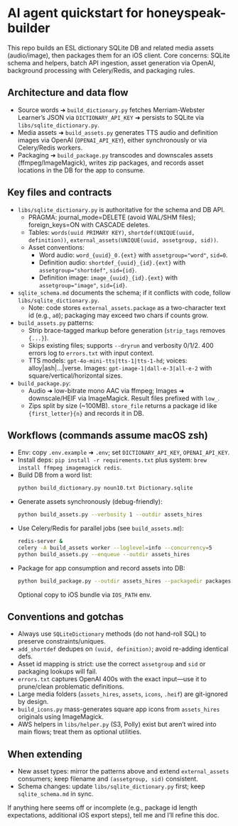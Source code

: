 # AI agent quickstart for honeyspeak-builder

This repo builds an ESL dictionary SQLite DB and related media assets (audio/image), then packages them for an iOS client. Core concerns: SQLite schema and helpers, batch API ingestion, asset generation via OpenAI, background processing with Celery/Redis, and packaging rules.

## Architecture and data flow
- Source words ➜ `build_dictionary.py` fetches Merriam-Webster Learner’s JSON via `DICTIONARY_API_KEY` ➜ persists to SQLite via `libs/sqlite_dictionary.py`.
- Media assets ➜ `build_assets.py` generates TTS audio and definition images via OpenAI (`OPENAI_API_KEY`), either synchronously or via Celery/Redis workers.
- Packaging ➜ `build_package.py` transcodes and downscales assets (ffmpeg/ImageMagick), writes zip packages, and records asset locations in the DB for the app to consume.

## Key files and contracts
- `libs/sqlite_dictionary.py` is authoritative for the schema and DB API.
  - PRAGMA: journal_mode=DELETE (avoid WAL/SHM files); foreign_keys=ON with CASCADE deletes.
  - Tables: `words(uuid PRIMARY KEY)`, `shortdef(UNIQUE(uuid, definition))`, `external_assets(UNIQUE(uuid, assetgroup, sid))`.
  - Asset conventions:
    - Word audio: `word_{uuid}_0.{ext}` with `assetgroup="word"`, `sid=0`.
    - Definition audio: `shortdef_{uuid}_{id}.{ext}` with `assetgroup="shortdef"`, `sid={id}`.
    - Definition image: `image_{uuid}_{id}.{ext}` with `assetgroup="image"`, `sid={id}`.
- `sqlite_schema.md` documents the schema; if it conflicts with code, follow `libs/sqlite_dictionary.py`.
  - Note: code stores `external_assets.package` as a two-character text id (e.g., `a0`); packaging may exceed two chars if counts grow.
- `build_assets.py` patterns:
  - Strip brace-tagged markup before generation (`strip_tags` removes `{...}`).
  - Skips existing files; supports `--dryrun` and verbosity 0/1/2. 400 errors log to `errors.txt` with input context.
  - TTS models: `gpt-4o-mini-tts|tts-1|tts-1-hd`; voices: alloy|ash|…|verse. Images: `gpt-image-1|dall-e-3|all-e-2` with square/vertical/horizontal sizes.
- `build_package.py`:
  - Audio ➜ low-bitrate mono AAC via ffmpeg; Images ➜ downscale/HEIF via ImageMagick. Result files prefixed with `low_`.
  - Zips split by size (~100MB). `store_file` returns a package id like `{first_letter}{n}` and records it in DB.

## Workflows (commands assume macOS zsh)
- Env: copy `.env.example` ➜ `.env`; set `DICTIONARY_API_KEY`, `OPENAI_API_KEY`.
- Install deps: `pip install -r requirements.txt` plus system: `brew install ffmpeg imagemagick redis`.
- Build DB from a word list:
  ```bash
  python build_dictionary.py noun10.txt Dictionary.sqlite
  ```
- Generate assets synchronously (debug-friendly):
  ```bash
  python build_assets.py --verbosity 1 --outdir assets_hires
  ```
- Use Celery/Redis for parallel jobs (see `build_assets.md`):
  ```bash
  redis-server &
  celery -A build_assets worker --loglevel=info --concurrency=5
  python build_assets.py --enqueue --outdir assets_hires
  ```
- Package for app consumption and record assets into DB:
  ```bash
  python build_package.py --outdir assets_hires --packagedir packages --dictionary Dictionary.sqlite
  ```
  Optional copy to iOS bundle via `IOS_PATH` env.

## Conventions and gotchas
- Always use `SQLiteDictionary` methods (do not hand-roll SQL) to preserve constraints/uniques.
- `add_shortdef` dedupes on `(uuid, definition)`; avoid re-adding identical defs.
- Asset id mapping is strict: use the correct `assetgroup` and `sid` or packaging lookups will fail.
- `errors.txt` captures OpenAI 400s with the exact input—use it to prune/clean problematic definitions.
- Large media folders (`assets_hires`, `assets`, `icons`, `.heif`) are git-ignored by design.
- `build_icons.py` mass-generates square app icons from `assets_hires` originals using ImageMagick.
- AWS helpers in `libs/helper.py` (S3, Polly) exist but aren’t wired into main flows; treat them as optional utilities.

## When extending
- New asset types: mirror the patterns above and extend `external_assets` consumers; keep filename and `(assetgroup, sid)` consistent.
- Schema changes: update `libs/sqlite_dictionary.py` first; keep `sqlite_schema.md` in sync.

If anything here seems off or incomplete (e.g., package id length expectations, additional iOS export steps), tell me and I’ll refine this doc.